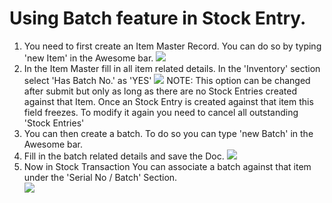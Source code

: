 <h1>Using Batch feature in Stock Entry.</h1>

1. You need to first create an Item Master Record. You can do so by typing 'new Item' in the Awesome bar.
    <img class="screenshot" src="{{docs_base_url}}/assets/img/articles/Screenshot from 2014-11-18 17:56:19.png">
2. In the Item Master fill in all item related details. In the 'Inventory' section select 'Has Batch No.' as 'YES'
    <img  class="screenshot" src="{{docs_base_url}}/assets/img/articles/Screenshot from 2014-11-18 18:00:57.png">
    NOTE: This option can be changed after submit but only as long as there are no Stock Entries created against that Item. Once an Stock Entry is created against that item this field freezes. To modify it again you need to cancel all outstanding 'Stock Entries'
3. You can then create a batch. To do so you can type 'new Batch' in the Awesome bar.
4. Fill in the batch related details and save the Doc.
    <img  class="screenshot"
     src="{{docs_base_url}}/assets/img/articles/Screenshot from 2014-11-18 18:09:42.png">
5. Now in Stock Transaction You can associate a batch against that item under the 'Serial No / Batch' Section.<br>
    <img  class="screenshot" src="{{docs_base_url}}/assets/img/articles/Screenshot from 2014-11-18 18:13:22.png"><br></div>
